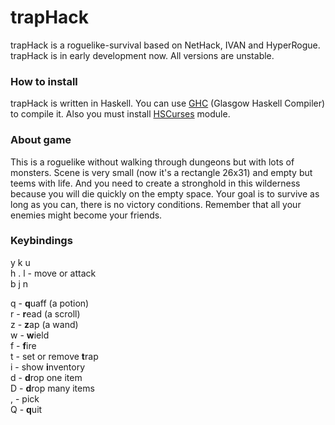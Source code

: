 # trapHack
trapHack is a roguelike-survival based on NetHack, IVAN and HyperRogue. trapHack is in early development now. All versions are unstable.
### How to install
trapHack is written in Haskell. You can use [GHC](https://www.haskell.org/ghc/) (Glasgow Haskell Compiler) to compile it. Also you must install [HSCurses](https://hackage.haskell.org/package/hscurses) module.
### About game
This is a roguelike without walking through dungeons but with lots of monsters. Scene is very small (now it's a rectangle 26x31) and empty but teems with life. And you need to create a stronghold in this wilderness because you will die quickly on the empty space. Your goal is to survive as long as you can, there is no victory conditions. Remember that all your enemies might become your friends.
### Keybindings
y k u  
h . l - move or attack  
b j n

q - **q**uaff (a potion)  
r - **r**ead (a scroll)  
z - **z**ap (a wand)  
w - **w**ield  
f - **f**ire  
t - set or remove **t**rap  
i - show **i**nventory  
d - **d**rop one item  
D - **d**rop many items  
, - pick  
Q - **q**uit  

